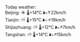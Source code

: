 Today weather:  
Beijing: ☀️   🌡️+14°C 🌬️↑22km/h  
Tianjin: ⛅️  🌡️+15°C 🌬️→19km/h  
Shijiazhuang: ⛅️  🌡️+12°C 🌬️↗7km/h  
Tangshan: ⛅️  🌡️+14°C 🌬️↗15km/h  

